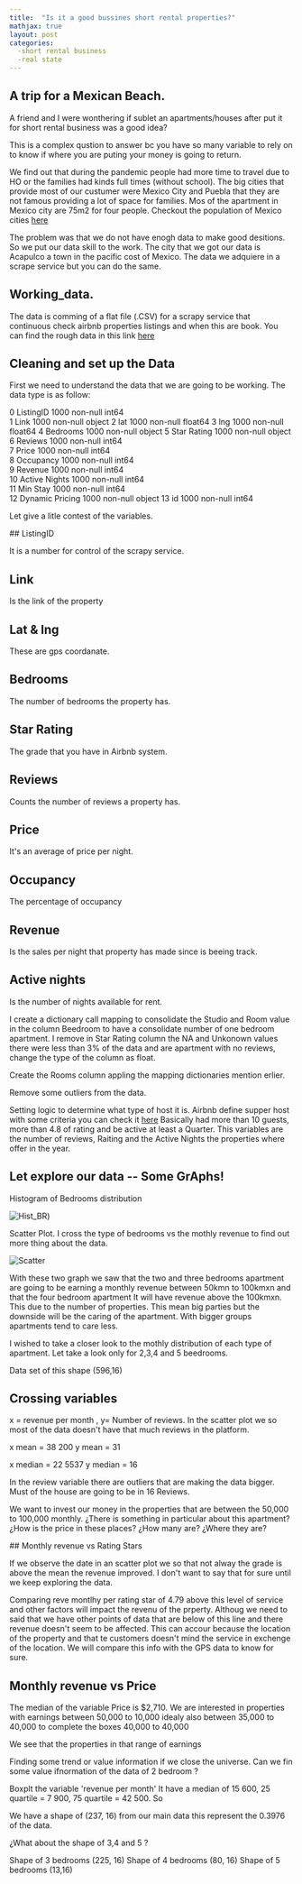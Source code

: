 ```yaml
---
title:  "Is it a good bussines short rental properties?"
mathjax: true
layout: post
categories:
  -short rental business
  -real state
---
```


## A trip for a Mexican Beach.

A friend and I were wonthering if sublet an apartments/houses after put it for short rental business was a good idea? 

This is a complex qustion to answer bc you have so many variable to rely on to know if where you are puting your money is going to return. 

We find out that during the pandemic people had more time to travel due to HO or the families had kinds full times (without school). The big cities that provide most of our custumer were Mexico City and Puebla that they are not famous providing a lot of space for families. Mos of the apartment in Mexico city are 75m2 for four people. Checkout the population of Mexico cities [here](https://en.wikipedia.org/wiki/List_of_cities_in_Mexico)

The problem was that we do not have enogh data to make good desitions. So we put our data skill to the work. The city that we got our data is Acapulco a town in the pacific cost of Mexico. The data we adquiere in a scrape service but you can do the same. 

## Working_data.

The data is comming of a flat file (.CSV) for a scrapy service that continuous check airbnb properties listings and when this are book. You can find the rough data in this link [here](https://github.com/Vicsolorz/vicsolorz.github.io/blob/master/_data/font-awesome/available_listings_table.csv)

## Cleaning and set up the Data 

First we need to understand the data that we are going to be working. The data type is as follow: 

 0    ListingID       1000 non-null   int64  
 1   Link             1000 non-null   object 
 2   lat              1000 non-null   float64
 3   lng              1000 non-null   float64
 4   Bedrooms         1000 non-null   object 
 5   Star Rating      1000 non-null   object 
 6   Reviews          1000 non-null   int64  
 7   Price            1000 non-null   int64  
 8   Occupancy        1000 non-null   int64  
 9   Revenue          1000 non-null   int64  
 10  Active Nights    1000 non-null   int64  
 11  Min Stay         1000 non-null   int64  
 12  Dynamic Pricing  1000 non-null   object 
 13  id               1000 non-null   int64 



Let give a litle contest of the variables. 

## ListingID 

It is a number for control of the scrapy service. 

## Link

Is the link of the property

## Lat & lng 

These are gps coordanate. 

## Bedrooms 

The number of bedrooms the property has. 

## Star Rating 

The grade that you have in Airbnb system. 

## Reviews

Counts the number of reviews a property has. 

## Price 

It's an average of price per night. 

## Occupancy

The percentage of occupancy

## Revenue 

Is the sales per night that property has made since is beeing track. 

## Active nights 

Is the number of nights available for rent. 


I create a dictionary call mapping to consolidate the Studio and Room value in the column Beedroom to have a consolidate number of one bedroom apartment. I remove in Star Rating column the NA and Unkonown values there were less than 3% of the data and are apartment with no reviews, change the type of the column as float. 

Create the Rooms column appling the mapping dictionaries mention erlier. 

Remove some outliers from the data. 

Setting logic to determine what type of host it is. Airbnb define supper host with some criteria you can check it [here](https://www.airbnb.mx/superhost/terms) Basically had more than 10 guests, more than 4.8 of rating and be active at least a Quarter. This variables are the number of reviews, Raiting and the Active Nights the properties where offer in the year. 

## Let explore our data -- Some GrAphs! 

Histogram of Bedrooms distribution 

![Hist_BR](/assets/Hist_BR.png)) 

Scatter Plot. I cross the type of bedrooms vs the mothly revenue to find out more thing about the data. 

![Scatter](/assets/scatter_BR_RevMonth.png)

With these two graph we saw that the two and three bedrooms apartment are going to be earning a monthly revenue between 50kmn to 100kmxn and that the four bedroom apartment It will have revenue above the 100kmxn. This due to the number of properties. This mean big parties but the downside will be the caring of the apartment. With bigger groups apartments tend to care less. 

I wished to take a closer look to the mothly distribution of each type of apartment. Let take a look only for 2,3,4 and 5 beedrooms. 

Data set of this shape (596,16)

## Crossing variables 

x = revenue per month , y= Number of reviews. In the scatter plot we so most of the data doesn't have that much reviews in the platform. 

x mean = 38 200
y mean = 31

x median = 22 5537
y median = 16 

In the review variable there are outliers that are making the data bigger. Must of the house are going to be in 16 Reviews.

We want to invest our money in the properties that are between the 50,000 to 100,000 monthly. ¿There is something in particular about this apartment? ¿How is the price in these places? ¿How many are? ¿Where they are? 

## Monthly revenue vs Rating Stars 

If we observe the date in an scatter plot we so that not alway the grade is above the mean the revenue improved. I don't want to say that for sure until we keep exploring the data. 

Comparing reve montlhy per rating star of 4.79 above this level of service and other factors will impact the revenu of the prperty. Althoug we need to said that we have other points of data that are below of this line and there revenue doesn't seem to be affected. This can accour because the location of the property and that te customers doesn't mind the service in exchenge of the location. We will compare this info with the GPS data to know for sure. 

## Monthly revenue vs Price 

The median of the variable Price is $2,710. We are interested in properties with earnings between 50,000 to 10,000 idealy also between 35,000 to 40,000 to complete the boxes 40,000 to 40,000

We see that the properties in that range of earnings 

Finding some trend or value information if we close the universe. Can we fin some value ifnormation of the data of 2 bedroom ? 

Boxplt the variable 'revenue per month' It have a median of 15 600, 25 quartile = 7 900, 75 quartile = 42 500. So 

We have a shape of (237, 16) from our main data this represent the 0.3976 of the data. 



¿What about the shape of 3,4 and 5 ? 

Shape of 3 bedrooms (225, 16) 
Shape of 4 bedrooms (80, 16) 
Shape of 5 bedrooms (13,16) 







